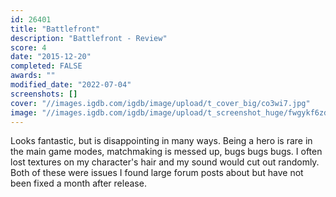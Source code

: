 ```yaml
---
id: 26401
title: "Battlefront"
description: "Battlefront - Review"
score: 4
date: "2015-12-20"
completed: FALSE
awards: ""
modified_date: "2022-07-04"
screenshots: []
cover: "//images.igdb.com/igdb/image/upload/t_cover_big/co3wi7.jpg"
image: "//images.igdb.com/igdb/image/upload/t_screenshot_huge/fwgykf6zduu6xtoyh4ap.jpg"
---
```

Looks fantastic, but is disappointing in many ways. Being a hero is rare in the main game modes, matchmaking is messed up, bugs bugs bugs. I often lost textures on my character's hair and my sound would cut out randomly. Both of these were issues I found large forum posts about but have not been fixed a month after release.